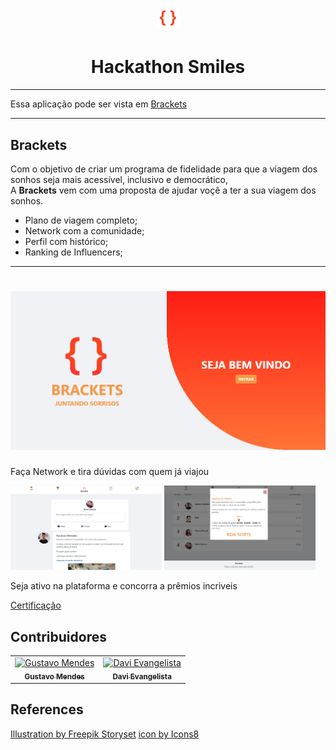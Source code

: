<h1 align="center">
  <img src="./img/logo.png" style="height:30px">
</h1>

<h1 align="center">
    Hackathon Smiles
</h1>

---

Essa aplicação pode ser vista em <a href="https://brackets-smiles.vercel.app/">Brackets</a>

---

## Brackets

Com o objetivo de criar um programa de fidelidade para que a viagem dos sonhos seja mais acessível, inclusivo e democrático, <br>
A <strong>Brackets</strong> vem com uma proposta de ajudar voçê a ter a sua viagem dos sonhos.

- Plano de viagem completo;
- Network com a comunidade;
- Perfil com histórico;
- Ranking de Influencers;

---

<h1 align="center" >
  <img src="./img/index.png">
</h1>

Faça Network e tira dúvidas com quem já viajou

<a href="https://brackets-smiles.vercel.app" title="feed image"><img src="./img/feed.png" width="48%"></a>
<a href="https://brackets-smiles.vercel.app" title="ranking image"><img src="./img/ranking.png" width="48%"></a>

Seja ativo na plataforma e concorra a prêmios incriveis


<a href="./Hackathon_Smiles.pdf" title="certification image">Certificação</a>


## Contribuidores

<table>
  <tr>
    <td align="center">
      <a href="https://github.com/Gustavo-Developer">
        <img src="https://avatars.githubusercontent.com/u/71361227?v=4" width="100px;" alt="Gustavo Mendes"/><br>
        <sub>
          <b>Gustavo Mendes</b>
        </sub>
      </a>
    </td>
    <td align="center">
      <a href="https://github.com/DaviESilva">
        <img src="https://avatars.githubusercontent.com/u/49380745?v=4" width="100px;" alt="Davi Evangelista"/><br>
        <sub>
          <b>Davi Evangelista</b>
        </sub>
      </a><br>
    </td>

  </tr>
</table>

## References

<a href="https://storyset.com">Illustration by Freepik Storyset</a>
<a href="https://icons8.com"> icon by Icons8</a>
